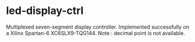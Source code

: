 # led-display-ctrl
Multiplexed seven-segment display controller.
Implemented successfully on a Xilinx Spartan-6 XC6SLX9-TQG144.
Note : decimal point is not available.